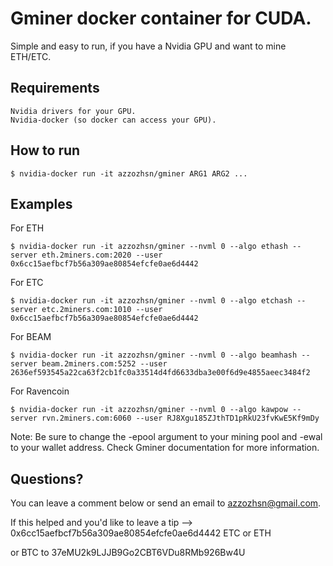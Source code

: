 # Gminer docker container for CUDA.

Simple and easy to run, if you have a Nvidia GPU and want to mine ETH/ETC.

## Requirements

    Nvidia drivers for your GPU.
    Nvidia-docker (so docker can access your GPU).

## How to run

    $ nvidia-docker run -it azzozhsn/gminer ARG1 ARG2 ...

## Examples
For ETH

    $ nvidia-docker run -it azzozhsn/gminer --nvml 0 --algo ethash --server eth.2miners.com:2020 --user 0x6cc15aefbcf7b56a309ae80854efcfe0ae6d4442
For ETC

    $ nvidia-docker run -it azzozhsn/gminer --nvml 0 --algo etchash --server etc.2miners.com:1010 --user 0x6cc15aefbcf7b56a309ae80854efcfe0ae6d4442
For BEAM

    $ nvidia-docker run -it azzozhsn/gminer --nvml 0 --algo beamhash --server beam.2miners.com:5252 --user 2636ef593545a22ca63f2cb1fc0a33514d4fd6633dba3e00f6d9e4855aeec3484f2
For Ravencoin

    $ nvidia-docker run -it azzozhsn/gminer --nvml 0 --algo kawpow --server rvn.2miners.com:6060 --user RJ8Xgu185ZJthTD1pRkU23fvKwE5Kf9mDy
Note: Be sure to change the -epool argument to your mining pool and -ewal to your wallet address. Check Gminer documentation for more information.

## Questions?

You can leave a comment below or send an email to azzozhsn@gmail.com.

If this helped and you'd like to leave a tip --> 0x6cc15aefbcf7b56a309ae80854efcfe0ae6d4442 ETC or ETH

or BTC to 37eMU2k9LJJB9Go2CBT6VDu8RMb926Bw4U
